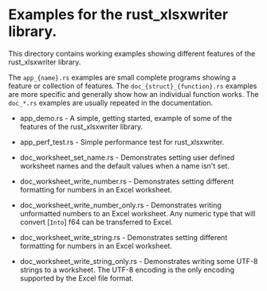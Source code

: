 # Examples for the rust_xlsxwriter library.

This directory contains working examples showing different features of the
rust_xlsxwriter library.

The `app_{name}.rs` examples are small complete programs showing a feature or
collection of features. The `doc_{struct}_{function}.rs` examples are more
specific and generally show how an individual function works. The `doc_*.rs`
examples are usually repeated in the documentation.

* app_demo.rs - A simple, getting started, example of some of the features
  of the rust_xlsxwriter library.

* app_perf_test.rs - Simple performance test for rust_xlsxwriter.

* doc_worksheet_set_name.rs - Demonstrates setting user defined worksheet
  names and the default values when a name isn't set.

* doc_worksheet_write_number.rs - Demonstrates setting different formatting
  for numbers in an Excel worksheet.

* doc_worksheet_write_number_only.rs - Demonstrates writing unformatted
  numbers to an Excel worksheet. Any numeric type that will convert
  [`Into`] f64 can be transferred to Excel.

* doc_worksheet_write_string.rs - Demonstrates setting different formatting
  for numbers in an Excel worksheet.

* doc_worksheet_write_string_only.rs - Demonstrates writing some UTF-8
  strings to a worksheet. The UTF-8 encoding is the only encoding supported
  by the Excel file format.

